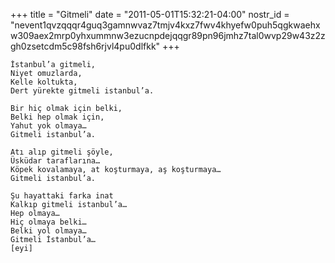 +++
title = "Gitmeli"
date = "2011-05-01T15:32:21-04:00"
nostr_id = "nevent1qvzqqqr4guq3gamnwvaz7tmjv4kxz7fwv4khyefw0puh5qgkwaehxw309aex2mrp0yhxummnw3ezucnpdejqqgr89pn96jmhz7tal0wvp29w43z2zgh0zsetcdm5c98fsh6rjvl4pu0dlfkk"
+++

```
İstanbul’a gitmeli,
Niyet omuzlarda,
Kelle koltukta,
Dert yürekte gitmeli istanbul’a.

Bir hiç olmak için belki,
Belki hep olmak için,
Yahut yok olmaya…
Gitmeli istanbul’a.

Atı alıp gitmeli şöyle,
Üsküdar taraflarına…
Köpek kovalamaya, at koşturmaya, aş koşturmaya…
Gitmeli istanbul’a.

Şu hayattaki farka inat
Kalkıp gitmeli istanbul’a…
Hep olmaya…
Hiç olmaya belki…
Belki yol olmaya…
Gitmeli İstanbul’a…
[eyi]
```
